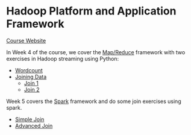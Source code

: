 # Hadoop Platform and Application Framework
[Course Website](http://www.coursera.org/learn/hadoop/)

In Week 4 of the course, we cover the [Map/Reduce](https://github.com/juliaawu/coursera-hadoop-platform-and-application-framework/tree/master/map-reduce) framework with two exercises in Hadoop streaming using Python:
  - [Wordcount](https://github.com/juliaawu/coursera-hadoop-platform-and-application-framework/tree/master/map-reduce/wordcount-assignment)
  - [Joining Data](https://github.com/juliaawu/coursera-hadoop-platform-and-application-framework/tree/master/map-reduce/joining-data-assignment)
    * [Join 1](https://github.com/juliaawu/coursera-hadoop-platform-and-application-framework/tree/master/map-reduce/joining-data-assignment/simple-join)
    * [Join 2](https://github.com/juliaawu/coursera-hadoop-platform-and-application-framework/tree/master/map-reduce/joining-data-assignment/advanced-join)

Week 5 covers the [Spark](https://github.com/juliaawu/coursera-hadoop-platform-and-application-framework/tree/master/spark) framework and do some join exercises using spark.
  - [Simple Join](https://github.com/juliaawu/coursera-hadoop-platform-and-application-framework/tree/master/spark/simple-join-assignment)
  - [Advanced Join](https://github.com/juliaawu/coursera-hadoop-platform-and-application-framework/tree/master/spark/advanced-join-assignment)